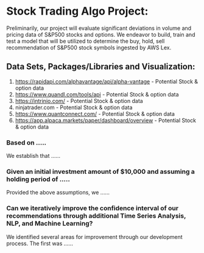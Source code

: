 # Stock Trading Algo Project:
Preliminarily, our project will evaluate significant deviations in volume and pricing data of S&P500 stocks and options. We endeavor to build, train and test a model that will be utilized to determine the buy, hold, sell recommendation of S&P500 stock symbols ingested by AWS Lex.  


## Data Sets, Packages/Libraries and Visualization:
1. https://rapidapi.com/alphavantage/api/alpha-vantage - Potential Stock & option data
2. https://www.quandl.com/tools/api - Potential Stock & option data
3. https://intrinio.com/ - Potential Stock & option data
4. ninjatrader.com - Potential Stock & option data
5. https://www.quantconnect.com/ - Potential Stock & option data
6. https://app.alpaca.markets/paper/dashboard/overview - Potential Stock & option data


### Based on .....
We establish that ......

<!---Historical Precedence via TradingView:
![](https://github.com/lchristij/MLProject/blob/main/images/somepic.png)--->


### Given an initial investment amount of $10,000 and assuming a holding period of .....

Provided the above assumptions, we ......

### Can we iteratively improve the confidence interval of our recommendations through additional Time Series Analysis, NLP, and Machine Learning?
We identified several areas for improvement through our development process. The first was ......


